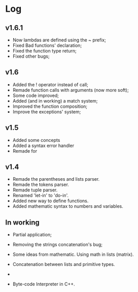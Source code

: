 Log
===

v1.6.1
------
+ Now lambdas are defined using the ~ prefix;
+ Fixed Bad functions' declaration;
+ Fixed the function type return;
+ Fixed other bugs;

v1.6
----
+ Added the ! operator instead of call;
+ Remade function calls with arguments (now more soft);
+ Some code improved;
+ Added (and in working) a match system;
+ Improved the function composition;
+ Improve the exceptions' system;

v1.5
----
+ Added some concepts
+ Added a syntax error handler
+ Remade for

v1.4
----
+ Remade the parentheses and lists parser.
+ Remade the tokens parser.
+ Remade tuple parser.
+ Renamed 'let-in' to 'do-in'.
+ Added new way to define functions.
+ Added mathematic syntax to numbers and variables.

In working
-----------
+ Partial application;
+ Removing the strings concatenation's bug;

+ Some ideas from mathematic. Using math in lists (matrix).
+ Concatenation between lists and primitive types.
+ 
+ Byte-code Interpreter in C++.